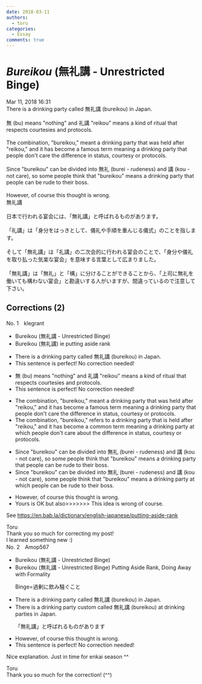 ```yaml
---
date: 2018-03-11
authors:
  - toru
categories:
  - Essay
comments: true
---
```


# <strong><em>Bureikou</strong></em> (無礼講 - Unrestricted Binge)
<div class="date">Mar 11, 2018 16:31</div>
<div id="post"><div id="body_show_ori">
There is a drinking party called 無礼講 (bureikou) in Japan.<br/><br/>無 (bu) means "nothing" and 礼講 "reikou" means a kind of ritual that respects courtesies and protocols.<br/><br/>The combination, "bureikou," meant a drinking party that was held after "reikou," and it has become a famous term meaning a drinking party that people don't care the difference in status, courtesy or protocols.<br/><br/>Since "bureikou" can be divided into 無礼 (burei - rudeness) and 講 (kou - not care), so some people think that "bureikou" means a drinking party that people can be rude to their boss.<br/><br/>However, of course this thought is wrong.
</div></div>

<!-- more -->

<div id="post_ja"><div id="body_show_mo">
無礼講<br/><br/>日本で行われる宴会には、「無礼講」と呼ばれるものがあります。<br/><br/>「礼講」は「身分をはっきとして、儀礼や手順を重んじる儀式」のことを指します。<br/><br/>そして「無礼講」は「礼講」の二次会的に行われる宴会のことで、「身分や儀礼を取り払った気楽な宴会」を意味する言葉として広まりました。<br/><br/>「無礼講」は「無礼」と「構」に分けることができることから、「上司に無礼を働いても構わない宴会」と勘違いする人がいますが、間違っているので注意して下さい。
</div></div>

## Corrections (2)
<div id="block"><div class="first_name"> No. 1　<span class="just_name">klegrant</span></div><div id="block2">
<ul class="correction_field">
<li class="incorrect">Bureikou (無礼講 - Unrestricted Binge)</li>
<li class="corrected correct">
Bureikou (無礼講) ie putting aside rank
</li>
</ul>
<ul class="correction_field">
<li class="incorrect">There is a drinking party called 無礼講 (bureikou) in Japan.</li>
<li class="corrected perfect">This sentence is perfect! No correction needed!</li>
</ul>
<ul class="correction_field">
<li class="incorrect">無 (bu) means "nothing" and 礼講 "reikou" means a kind of ritual that respects courtesies and protocols.</li>
<li class="corrected perfect">This sentence is perfect! No correction needed!</li>
</ul>
<ul class="correction_field">
<li class="incorrect">The combination, "bureikou," meant a drinking party that was held after "reikou," and it has become a famous term meaning a drinking party that people don't care the difference in status, courtesy or protocols.</li>
<li class="corrected correct">
The combination, "bureikou," refers to a drinking party that is held after "reikou," and it has become a common term meaning a drinking party at which people don't care about the difference in status, courtesy or protocols.
</li>
</ul>
<ul class="correction_field">
<li class="incorrect">Since "bureikou" can be divided into 無礼 (burei - rudeness) and 講 (kou - not care), so some people think that "bureikou" means a drinking party that people can be rude to their boss.</li>
<li class="corrected correct">
Since "bureikou" can be divided into 無礼 (burei - rudeness) and 講 (kou - not care), some people think that "bureikou" means a drinking party at which people can be rude to their boss.
</li>
</ul>
<ul class="correction_field">
<li class="incorrect">However, of course this thought is wrong.</li>
<li class="corrected correct">
Yours is OK but also&gt;&gt;&gt;&gt;&gt;&gt;&gt; This idea is wrong of course.
</li>
</ul>
<p class="comment_small">
 See
 <a href="https://en.bab.la/dictionary/english-japanese/putting-aside-rank" target="_blank">
  https://en.bab.la/dictionary/english-japanese/putting-aside-rank
 </a>
</p>

</div><div class="name"><span class="just_name">Toru</span><br>
Thank you so much for correcting my post!<br/>I learned something new :)
</div>
</div>
<div id="block"><div class="first_name"> No. 2　<span class="just_name">Amop567</span></div><div id="block2">
<ul class="correction_field">
<li class="incorrect">Bureikou (無礼講 - Unrestricted Binge)</li>
<li class="corrected correct">
Bureikou (無礼講 - <span class="sline"><span class="f_red">Unrestricted Binge</span></span>) <span class="f_blue">Putting Aside Rank, Doing Away with Formality</span>
<p class="correction_comment">Binge=過剰に飲み騒ぐこと</p>
</li>
</ul>
<ul class="correction_field">
<li class="incorrect">There is a drinking party called 無礼講 (bureikou) in Japan.</li>
<li class="corrected correct">
There is a <span class="sline"><span class="f_red">drinking party</span></span> <span class="f_blue">custom</span> called 無礼講 (bureikou) <span class="f_blue">at drinking parties in </span>Japan.
<p class="correction_comment">「無礼講」と呼ばれるものがあります</p>
</li>
</ul>
<ul class="correction_field">
<li class="incorrect">However, of course this thought is wrong.</li>
<li class="corrected perfect">This sentence is perfect! No correction needed!</li>
</ul>
<p class="comment_small">
 Nice explanation. Just in time for enkai season ^^
</p>

</div><div class="name"><span class="just_name">Toru</span><br>
Thank you so much for the correction! (^^)
</div>
</div>
